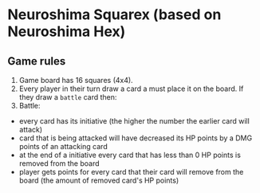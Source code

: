 # Neuroshima Squarex (based on Neuroshima Hex)
## Game rules
1. Game board has 16 squares (4x4).
2. Every player in their turn draw a card a must place it on the board. If they draw a `battle` card then:
3. Battle:
  - every card has its initiative (the higher the number the earlier card will attack)
  - card that is being attacked will have decreased its HP points by a DMG points of an attacking card
  - at the end of a initiative every card that has less than 0 HP points is removed from the board
  - player gets points for every card that their card will remove from the board (the amount of removed card's HP points)
